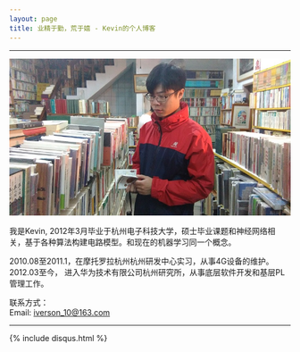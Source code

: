 ```yaml
---
layout: page
title: 业精于勤，荒于嬉 - Kevin的个人博客
---
```

---

![](images/1986-10-10-about-me/head.jpg)

我是Kevin, 2012年3月毕业于杭州电子科技大学，硕士毕业课题和神经网络相关，基于各种算法构建电路模型。和现在的机器学习同一个概念。

2010.08至2011.1，在摩托罗拉杭州杭州研发中心实习，从事4G设备的维护。<br>
2012.03至今，    进入华为技术有限公司杭州研究所，从事底层软件开发和基层PL管理工作。

联系方式：  
Email: <iverson_10@163.com>  

---
{% include disqus.html %}
